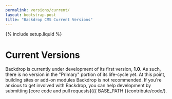 ```yaml
---
permalink: versions/current/
layout: bootstrap-post
title: "Backdrop CMS Current Versions"
---
```

{% include setup.liquid %}

# Current Versions

Backdrop is currently under development of its first version, **1.0**. As such, there is no version in the "Primary" portion of its life-cycle yet. At this point, building sites or add-on modules Backdrop is not recommended. If you're anxious to get involved with Backdrop, you can help development by submitting [core code and pull requests]({{ BASE_PATH }}contribute/code/).
